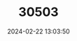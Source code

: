 ---
title: "30503"
category: "Excoecaria benthamiana"
draft: false
date: 2024-02-22 13:03:50
languages:
  Creoles and pidgins, French-based (Other): ["Bwa Zasmin"]
---